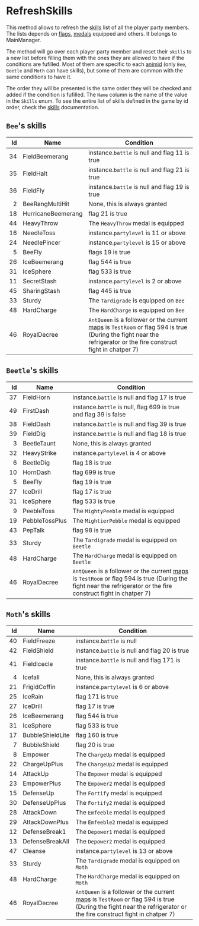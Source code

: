 # RefreshSkills
This method allows to refresh the [skills](../Enums%20and%20IDs/Skills.md) list of all the player party members. The lists depends on [flags](../Flags%20arrays/flags.md), [medals](../Enums%20and%20IDs/Medal.md) equipped and others. It belongs to MainManager.

The method will go over each player party member and reset their `skills` to a new list before filling them with the ones they are allowed to have if the conditions are fufilled. Most of them are specific to each [animid](../Enums%20and%20IDs/AnimIDs.md) (only `Bee`, `Beetle` and `Moth` can have skills), but some of them are common with the same conditions to have it. 

The order they will be presented is the same order they will be checked and added if the condition is fufilled. The `Name` column is the name of the value in the `Skills` enum. To see the entire list of skills defined in the game by id order, check the [skills](../Enums%20and%20IDs/Skills.md) documentation.

## `Bee`'s skills

|Id|Name|Condition|
|-:|---------|------------|
|34|FieldBeemerang|instance.`battle` is null and flag 11 is true|
|35|FieldHalt|instance.`battle` is null and flag 21 is true|
|36|FieldFly|instance.`battle` is null and flag 19 is true|
|2|BeeRangMultiHit|None, this is always granted|
|18|HurricaneBeemerang|flag 21 is true|
|44|HeavyThrow|The `HeavyThrow` medal is equipped|
|16|NeedleToss|instance.`partylevel` is 11 or above|
|24|NeedlePincer|instance.`partylevel` is 15 or above|
|5|BeeFly|flags 19 is true|
|26|IceBeemerang|flag 544 is true|
|31|IceSphere|flag 533 is true|
|11|SecretStash|instance.`partylevel` is 2 or above|
|45|SharingStash|flag 445 is true|
|33|Sturdy|The `Tardigrade` is equipped on `Bee`|
|48|HardCharge|The `HardCharge` is equipped on `Bee`|
|46|RoyalDecree|`AntQueen` is a follower or the current [maps](../Enums%20and%20IDs/Maps.md) is `TestRoom` or flag 594 is true (During the fight near the refrigerator or the fire construct fight in chatper 7)|

## `Beetle`'s skills

|Id|Name|Condition|
|-:|---------|------------|
|37|FieldHorn|instance.`battle` is null and flag 17 is true|
|49|FirstDash|instance.`battle` is null, flag 699 is true and flag 39 is false|
|38|FieldDash|instance.`battle` is null and flag 39 is true|
|39|FieldDig|instance.`battle` is null and flag 18 is true|
|3|BeetleTaunt|None, this is always granted|
|32|HeavyStrike|instance.`partylevel` is 4 or above|
|6|BeetleDig|flag 18 is true|
|10|HornDash|flag 699 is true|
|5|BeeFly|flag 19 is true|
|27|IceDrill|flag 17 is true|
|31|IceSphere|flag 533 is true|
|9|PeebleToss|The `MightyPeeble` medal is equipped|
|19|PebbleTossPlus|The `MightierPebble` medal is equipped|
|43|PepTalk|flag 98 is true|
|33|Sturdy|The `Tardigrade` medal is equipped on `Beetle`|
|48|HardCharge|The `HardCharge` medal is equipped on `Beetle`|
|46|RoyalDecree|`AntQueen` is a follower or the current [maps](../Enums%20and%20IDs/Maps.md) is `TestRoom` or flag 594 is true (During the fight near the refrigerator or the fire construct fight in chatper 7)|

## `Moth`'s skills

|Id|Name|Condition|
|-:|---------|------------|
|40|FieldFreeze|instance.`battle` is null|
|42|FieldShield|instance.`battle` is null and flag 20 is true|
|41|FieldIcecle|instance.`battle` is null and flag 171 is true|
|4|Icefall|None, this is always granted|
|21|FrigidCoffin|instance.`partylevel` is 6 or above|
|25|IceRain|flag 171 is true|
|27|IceDrill|flag 17 is true|
|26|IceBeemerang|flag 544 is true|
|31|IceSphere|flag 533 is true|
|17|BubbleShieldLite|flag 160 is true|
|7|BubbleShield|flag 20 is true|
|8|Empower|The `ChargeUp` medal is equipped|
|22|ChargeUpPlus|The `ChargeUp2` medal is equipped|
|14|AttackUp|The `Empower` medal is equipped|
|23|EmpowerPlus|The `Empower2` medal is equipped|
|15|DefenseUp|The `Fortify` medal is equipped|
|30|DefenseUpPlus|The `Fortify2` medal is equipped|
|28|AttackDown|The `Emfeeble` medal is equipped|
|29|AttackDownPlus|The `Emfeeble2` medal is equipped|
|12|DefenseBreak1|The `Depower1` medal is equipped|
|13|DefenseBreakAll|The `Depower2` medal is equipped|
|47|Cleanse|instance.`partylevel` is 13 or above|
|33|Sturdy|The `Tardigrade` medal is equipped on `Moth`|
|48|HardCharge|The `HardCharge` medal is equipped on `Moth`|
|46|RoyalDecree|`AntQueen` is a follower or the current [maps](../Enums%20and%20IDs/Maps.md) is `TestRoom` or flag 594 is true (During the fight near the refrigerator or the fire construct fight in chatper 7)|

